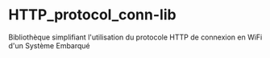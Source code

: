 # HTTP_protocol_conn-lib
Bibliothèque simplifiant l'utilisation du protocole HTTP de connexion en WiFi d'un Système Embarqué
